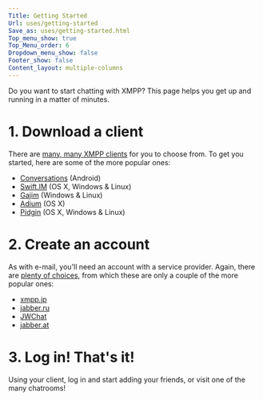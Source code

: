 ```yaml
---
Title: Getting Started
Url: uses/getting-started
Save_as: uses/getting-started.html
Top_menu_show: true
Top_Menu_order: 6
Dropdown_menu_show: false
Footer_show: false
Content_layout: multiple-columns
---
```


Do you want to start chatting with XMPP? This page helps you get up and running in a matter of minutes.

# 1. Download a client

There are [many, many XMPP clients](/software/clients) for you to choose from. To get you started, here are some of the more popular ones:

* [Conversations](https://play.google.com/store/apps/details?id=eu.siacs.conversations&referrer=utm_source%3Dxmpp.org) (Android)
* [Swift.IM](http://swift.im/swift.html) (OS X, Windows & Linux)
* [Gajim](https://gajim.org/) (Windows & Linux)
* [Adium](https://adium.im/) (OS X)
* [Pidgin](http://pidgin.im/) (OS X, Windows & Linux)

# 2. Create an account

As with e-mail, you'll need an account with a service provider. Again, there are [plenty of choices](https://xmpp.net/directory.php), from which these are only a couple of the more popular ones:

* [xmpp.jp](https://www.xmpp.jp/signup)
* [jabber.ru](https://jabber.ru/user/register)
* [JWChat](https://accounts.jwchat.org/)
* [jabber.at](https://jabber.at/account/register/)

# 3. Log in! That's it!

Using your client, log in and start adding your friends, or visit one of the many chatrooms!
